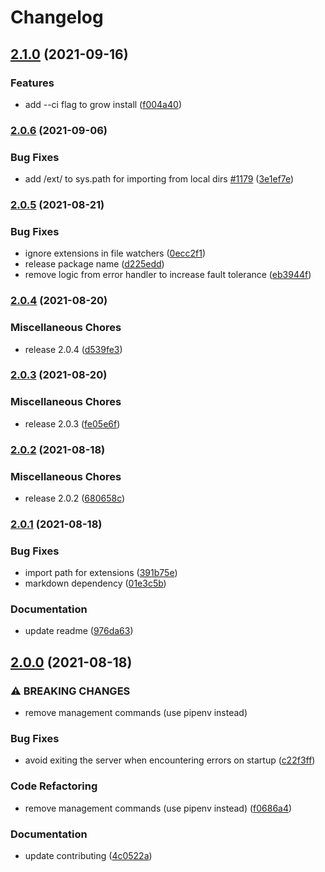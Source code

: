 # Changelog

## [2.1.0](https://www.github.com/grow/grow/compare/v2.0.6...v2.1.0) (2021-09-16)


### Features

* add --ci flag to grow install ([f004a40](https://www.github.com/grow/grow/commit/f004a40967b57c36e06460367354e94aeb3edcce))

### [2.0.6](https://www.github.com/grow/grow/compare/v2.0.5...v2.0.6) (2021-09-06)


### Bug Fixes

* add /ext/ to sys.path for importing from local dirs [#1179](https://www.github.com/grow/grow/issues/1179) ([3e1ef7e](https://www.github.com/grow/grow/commit/3e1ef7e9227e2b4241c2a6886d4dc9ab016627dc))

### [2.0.5](https://www.github.com/grow/grow/compare/v2.0.4...v2.0.5) (2021-08-21)


### Bug Fixes

* ignore extensions in file watchers ([0ecc2f1](https://www.github.com/grow/grow/commit/0ecc2f116bd13685481baa7acb33ed9161556342))
* release package name ([d225edd](https://www.github.com/grow/grow/commit/d225edd3ad7df96df6b05491f032c5caf9fc7e9c))
* remove logic from error handler to increase fault tolerance ([eb3944f](https://www.github.com/grow/grow/commit/eb3944f204116d83861462229a0bc353487902e0))

### [2.0.4](https://www.github.com/grow/grow/compare/v2.0.3...v2.0.4) (2021-08-20)


### Miscellaneous Chores

* release 2.0.4 ([d539fe3](https://www.github.com/grow/grow/commit/d539fe3422189738c3e697166046039a8513f452))

### [2.0.3](https://www.github.com/grow/grow/compare/v2.0.2...v2.0.3) (2021-08-20)


### Miscellaneous Chores

* release 2.0.3 ([fe05e6f](https://www.github.com/grow/grow/commit/fe05e6fa2c6ffcd77f232d954116315647553b99))

### [2.0.2](https://www.github.com/grow/grow/compare/v2.0.1...v2.0.2) (2021-08-18)


### Miscellaneous Chores

* release 2.0.2 ([680658c](https://www.github.com/grow/grow/commit/680658c8764ad40cdbc660ff505834083ffa2141))

### [2.0.1](https://www.github.com/grow/grow/compare/v2.0.0...v2.0.1) (2021-08-18)


### Bug Fixes

* import path for extensions ([391b75e](https://www.github.com/grow/grow/commit/391b75e75621fb5dc76507fe113d263697de45fd))
* markdown dependency ([01e3c5b](https://www.github.com/grow/grow/commit/01e3c5b7d979e2b923b42f48518d0240c3daab1f))


### Documentation

* update readme ([976da63](https://www.github.com/grow/grow/commit/976da63a1d6a2fe7041626412dc71da680e5a805))

## [2.0.0](https://www.github.com/grow/grow/compare/v1.0.4...v2.0.0) (2021-08-18)


### ⚠ BREAKING CHANGES

* remove management commands (use pipenv instead)

### Bug Fixes

* avoid exiting the server when encountering errors on startup ([c22f3ff](https://www.github.com/grow/grow/commit/c22f3ffdd9d499d20971f56fbf0321594cd2d342))


### Code Refactoring

* remove management commands (use pipenv instead) ([f0686a4](https://www.github.com/grow/grow/commit/f0686a43cb668c85db657867eb87215c3da330e0))


### Documentation

* update contributing ([4c0522a](https://www.github.com/grow/grow/commit/4c0522aed91c61322a402ee1facedcade5e904cb))
